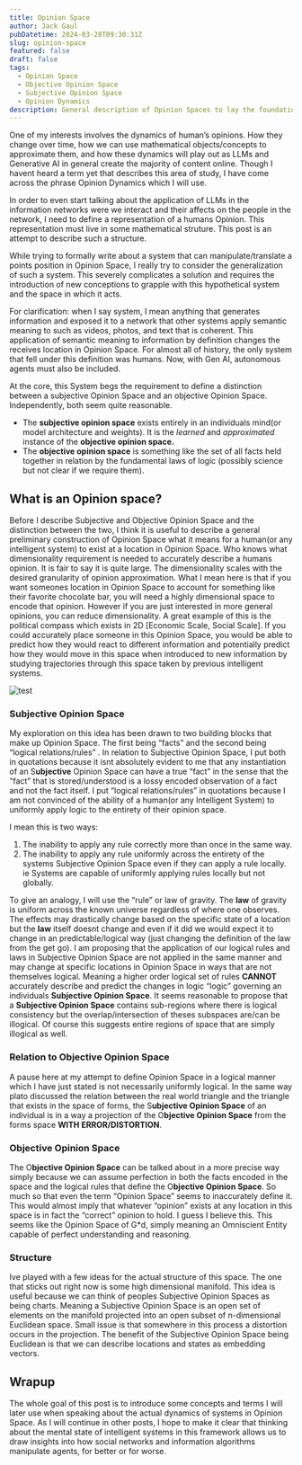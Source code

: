 ```yaml
---
title: Opinion Space
author: Jack Gaul
pubDatetime: 2024-03-28T09:30:31Z
slug: opinion-space
featured: false
draft: false
tags:
  - Opinion Space
  - Objective Opinion Space
  - Subjective Opinion Space
  - Opinion Dynamics
description: General description of Opinion Spaces to lay the foundation for further discussions and applications on Opinion Dynamics
---
```


One of my interests involves the dynamics of human’s opinions. How they change over time, how we can use mathematical objects/concepts to approximate them, and how these dynamics will play out as LLMs and Generative AI in general create the majority of content online. Though I havent heard a term yet that describes this area of study, I have come across the phrase Opinion Dynamics which I will use.

In order to even start talking about the application of LLMs in the information networks were we interact and their affects on the people in the network, I need to define a representation of a humans Opinion. This representation must live in some mathematical struture. This post is an attempt to describe such a structure.

While trying to formally write about a system that can manipulate/translate a points position in Opinion Space, I really try to consider the generalization of such a system. This severely complicates a solution and requires the introduction of new conceptions to grapple with this hypothetical system and the space in which it acts.

For clarification: when I say system, I mean anything that generates information and exposed it to a network that other systems apply semantic meaning to such as videos, photos, and text that is coherent. This application of semantic meaning to information by definition changes the receives location in Opinion Space. For almost all of history, the only system that fell under this definition was humans. Now, with Gen AI, autonomous agents must also be included.

At the core, this System begs the requirement to define a distinction between a subjective Opinion Space and an objective Opinion Space. Independently, both seem quite reasonable.

- The **subjective opinion space** exists entirely in an individuals mind(or model architecture and weights). It is the _learned_ and _approximated_ instance of the **objective opinion space.**
- The **objective opinion space** is something like the set of all facts held together in relation by the fundamental laws of logic (possibly science but not clear if we require them).

## **What is an Opinion space?**

Before I describe Subjective and Objective Opinion Space and the distinction between the two, I think it is useful to describe a general preliminary construction of Opinion Space what it means for a human(or any intelligent system) to exist at a location in Opinion Space. Who knows what dimensionality requirement is needed to accurately describe a humans opinion. It is fair to say it is quite large. The dimensionality scales with the desired granularity of opinion approximation. What I mean here is that if you want someones location in Opinion Space to account for something like their favorite chocolate bar, you will need a highly dimensional space to encode that opinion. However if you are just interested in more general opinions, you can reduce dimensionality. A great example of this is the political compass which exists in 2D [Economic Scale, Social Scale]. If you could accurately place someone in this Opinion Space, you would be able to predict how they would react to different information and potentially predict how they would move in this space when introduced to new information by studying trajectories through this space taken by previous intelligent systems.

<div>
  <img src="/assets/political_compass.png" class="sm:w-1/2 mx-auto" alt="test">
</div>

### Subjective Opinion Space

My exploration on this idea has been drawn to two building blocks that make up Opinion Space. The first being “facts” and the second being “logical relations/rules” . In relation to Subjective Opinion Space, I put both in quotations because it isnt absolutely evident to me that any instantiation of an S**ubjective** Opinion Space can have a true “fact” in the sense that the “fact” that is stored/understood is a lossy encoded observation of a fact and not the fact itself. I put “logical relations/rules” in quotations because I am not convinced of the ability of a human(or any Intelligent System) to uniformly apply logic to the entirety of their opinion space.

I mean this is two ways:

1. The inability to apply any rule correctly more than once in the same way.
2. The inability to apply any rule uniformly across the entirety of the systems Subjective Opinion Space even if they can apply a rule locally. ie Systems are capable of uniformly applying rules locally but not globally.

To give an analogy, I will use the “rule” or law of gravity. The **law** of gravity is uniform across the known universe regardless of where one observes. The effects may drastically change based on the specific state of a location but the **law** itself doesnt change and even if it did we would expect it to change in an predictable/logical way (just changing the definition of the law from the get go). I am proposing that the application of our logical rules and laws in Subjective Opinion Space are not applied in the same manner and may change at specific locations in Opinion Space in ways that are not themselves logical. Meaning a higher order logical set of rules **CANNOT** accurately describe and predict the changes in logic “logic” governing an individuals **Subjective Opinion Space**. It seems reasonable to propose that a **Subjective Opinion Space** contains sub-regions where there is logical consistency but the overlap/intersection of theses subspaces are/can be illogical. Of course this suggests entire regions of space that are simply illogical as well.

### Relation to Objective Opinion Space

A pause here at my attempt to define Opinion Space in a logical manner which I have just stated is not necessarily uniformly logical. In the same way plato discussed the relation between the real world triangle and the triangle that exists in the space of forms, the S**ubjective Opinion Space** of an individual is in a way a projection of the O**bjective Opinion Space** from the forms space **WITH ERROR/DISTORTION**.

### Objective Opinion Space

The O**bjective Opinion Space** can be talked about in a more precise way simply because we can assume perfection in both the facts encoded in the space and the logical rules that define the O**bjective Opinion Space**. So much so that even the term “Opinion Space” seems to inaccurately define it. This would almost imply that whatever “opinion” exists at any location in this space is in fact the “correct” opinion to hold. I guess I believe this. This seems like the Opinion Space of G\*d, simply meaning an Omniscient Entity capable of perfect understanding and reasoning.

### Structure

Ive played with a few ideas for the actual structure of this space. The one that sticks out right now is some high dimensional manifold. This idea is useful because we can think of peoples Subjective Opinion Spaces as being charts. Meaning a Subjective Opinion Space is an open set of elements on the manifold projected into an open subset of n-dimensional Euclidean space. Small issue is that somewhere in this process a distortion occurs in the projection. The benefit of the Subjective Opinion Space being Euclidean is that we can describe locations and states as embedding vectors.

## Wrapup

The whole goal of this post is to introduce some concepts and terms I will later use when speaking about the actual dynamics of systems in Opinion Space. As I will continue in other posts, I hope to make it clear that thinking about the mental state of intelligent systems in this framework allows us to draw insights into how social networks and information algorithms manipulate agents, for better or for worse.
